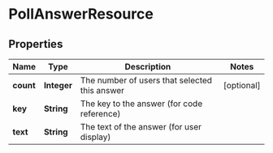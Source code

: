 
# PollAnswerResource

## Properties
Name | Type | Description | Notes
------------ | ------------- | ------------- | -------------
**count** | **Integer** | The number of users that selected this answer |  [optional]
**key** | **String** | The key to the answer (for code reference) | 
**text** | **String** | The text of the answer (for user display) | 



